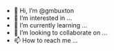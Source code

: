 - 👋 Hi, I’m @gmbuxton
- 👀 I’m interested in ...
- 🌱 I’m currently learning ...
- 💞️ I’m looking to collaborate on ...
- 📫 How to reach me ...

<!---
gmbuxton/gmbuxton is a ✨ special ✨ repository because its `README.md` (this file) appears on your GitHub profile.
You can click the Preview link to take a look at your changes.
--->

